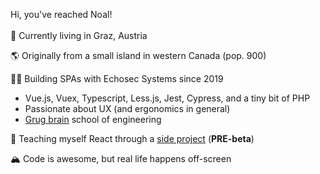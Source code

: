 Hi, you've reached Noal!
<br><br>
📍 Currently living in Graz, Austria <br>

🌎 Originally from a small island in western Canada (pop. 900) <br>

👨‍💻 Building SPAs with Echosec Systems since 2019
- Vue.js, Vuex, Typescript, Less.js, Jest, Cypress, and a tiny bit of PHP
- Passionate about UX (and ergonomics in general)
- [Grug brain](https://grugbrain.dev/) school of engineering  

🌱 Teaching myself React through a [side project](https://www.instantlessonplan.com/) (**PRE-beta**) <br>

🏔 Code is awesome, but real life happens off-screen <br>

